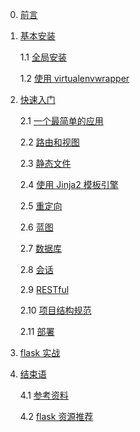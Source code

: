 0. [前言](README.md)

1. [基本安装](chapter01/README.md)

    1.1 [全局安装](chapter01/section1.1.md)

    1.2 [使用 virtualenvwrapper](chapter01/section1.2.md)

2. [快速入门](chapter02/README.md)

    2.1 [一个最简单的应用](chapter02/section2.1.md)

    2.2 [路由和视图](chapter02/section2.2.md)

    2.3 [静态文件](chapter02/section2.3.md)

    2.4 [使用 Jinja2 模板引擎](chapter02/section2.4.md)

    2.5 [重定向](chapter02/section2.5.md)

    2.6 [蓝图](chapter02/section2.6.md)

    2.7 [数据库](chapter02/section2.7.md)

    2.8 [会话](chapter02/section2.8.md)

    2.9 [RESTful](chapter02/section2.9.md)

    2.10 [项目结构规范](chapter02/section2.10.md)

    2.11 [部署](chapter02/section2.11.md)

3. [flask 实战](chapter03/README.md)

4. [结束语](chapter04/README.md)

    4.1 [参考资料](chapter04/section4.1.md)

    4.2 [flask 资源推荐](chapter04/section4.2.md)

